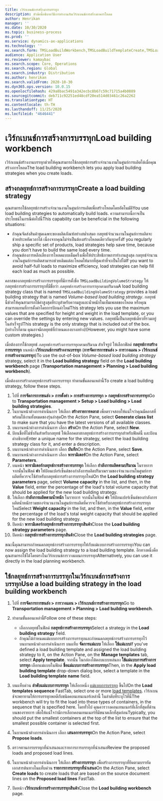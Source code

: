 ```yaml
---
title: เวิร์กเบนช์การสร้างการบรรทุก
description: หัวข้อนี้อธิบายวิธีการทำงานกับเวิร์กเบนช์การสร้างอาคารโหลด
author: Henrikan
manager: ''
ms.date: 10/30/2020
ms.topic: business-process
ms.prod: ''
ms.service: dynamics-ax-applications
ms.technology: ''
ms.search.form: TMSLoadBuildWorkbench,TMSLoadBuildTemplateCreate,TMSLoadBuildStrategy
audience: Application User
ms.reviewer: kamaybac
ms.search.scope: Core, Operations
ms.search.region: Global
ms.search.industry: Distribution
ms.author: henrikan
ms.search.validFrom: 2020-10-30
ms.dyn365.ops.version: 10.0.15
ms.openlocfilehash: 429a8bac5491a342ecbc8b67c59c71715a4b0889
ms.sourcegitcommit: deb711c92251ed48cdf20ea514d03461c26a2262
ms.translationtype: HT
ms.contentlocale: th-TH
ms.lasthandoff: 11/25/2020
ms.locfileid: "4646441"
---
```

# <a name="load-building-workbench"></a><span data-ttu-id="fa58d-103">เวิร์กเบนช์การสร้างการบรรทุก</span><span class="sxs-lookup"><span data-stu-id="fa58d-103">Load building workbench</span></span>

<span data-ttu-id="fa58d-104">เวิร์กเบนช์สร้างงานบรรทุกช่วยให้คุณสามารถใช้กลยุทธ์การสร้างจำนวนงานในศูนย์การผลิตได้เมื่อคุณสร้างการโหลด</span><span class="sxs-lookup"><span data-stu-id="fa58d-104">The load building workbench lets you apply load building strategies when you create loads.</span></span>

## <a name="create-a-load-building-strategy"></a><span data-ttu-id="fa58d-105">สร้างกลยุทธ์การสร้างการบรรทุก</span><span class="sxs-lookup"><span data-stu-id="fa58d-105">Create a load building strategy</span></span>

<span data-ttu-id="fa58d-106">คุณสามารถใช้กลยุทธ์การสร้างจำนวนงานในศูนย์การผลิตเพื่อสร้างโหลดโดยอัตโนมัติ</span><span class="sxs-lookup"><span data-stu-id="fa58d-106">You use load building strategies to automatically build loads.</span></span> <span data-ttu-id="fa58d-107">ความสามารถนี้อาจเป็นประโยชน์ในกรณีต่อไปนี้</span><span class="sxs-lookup"><span data-stu-id="fa58d-107">This capability can be beneficial in the following situations:</span></span>

- <span data-ttu-id="fa58d-108">ถ้าคุณจัดส่งสินค้าชุดเฉพาะของผลิตภัณฑ์อย่างสม่ำเสมอ กลยุทธ์จำนวนงานในศูนย์การผลิตจะช่วยประหยัดเวลาได้ เนื่องจากคุณไม่จำเป็นต้องสร้างโหลดเดียวกันทุกครั้ง</span><span class="sxs-lookup"><span data-stu-id="fa58d-108">If you regularly ship a specific set of products, load strategies help save time, because you don't have to build the same load every time.</span></span>
- <span data-ttu-id="fa58d-109">ถ้าคุณต้องการหลีกเลี่ยงการโหลดแบบเต็มครึ่งเพื่อให้ประสิทธิภาพการทำงานสูงสุด กลยุทธ์จำนวนงานในศูนย์การผลิตสามารถช่วยเติมแต่ละโหลดให้มากที่สุดเท่าที่จะเป็นไปได้</span><span class="sxs-lookup"><span data-stu-id="fa58d-109">If you want to avoid half-full loads to maximize efficiency, load strategies can help fill each load as much as possible.</span></span>

<span data-ttu-id="fa58d-110">คลาสของกลยุทธ์การสร้างการบรรทุกที่มีการตั้งชื่อ `TMSLoadBuildingVolumeStrategy` ให้กลยุทธ์การสร้างการบรรทุกที่มีชื่อว่า  *กลยุทธ์การสร้างการบรรทุกตามปริมาณ*</span><span class="sxs-lookup"><span data-stu-id="fa58d-110">A load building strategy class that is named `TMSLoadBuildingVolumeStrategy` provides a load building strategy that is named *Volume-based load building strategy*.</span></span> <span data-ttu-id="fa58d-111">กลยุทธ์นี้ช่วยให้คุณสามารถใช้ค่าสูงสุดที่ระบุสำหรับความสูงและน้ำหนักในเท็มเพลตของโหลด หรือคุณสามารถแทนที่การตั้งค่าโดยการป้อนค่าใหม่</span><span class="sxs-lookup"><span data-stu-id="fa58d-111">This strategy lets you use the maximum values that are specified for height and weight in the load template, or you can override the settings by entering new values.</span></span> <span data-ttu-id="fa58d-112">กลยุทธ์นี้เป็นกลยุทธ์เดียวที่รวมอยู่ในสำเร็จรูป</span><span class="sxs-lookup"><span data-stu-id="fa58d-112">This strategy is the only strategy that is included out of the box.</span></span> <span data-ttu-id="fa58d-113">(อย่างไรก็ตาม คุณอาจมีกลยุทธ์ที่กำหนดเองบางอย่าง)</span><span class="sxs-lookup"><span data-stu-id="fa58d-113">(However, you might have some custom strategies.)</span></span>

<span data-ttu-id="fa58d-114">เมื่อต้องการใช้กลยุทธ์ *กลยุทธ์การสร้างการบรรทุกตามปริมาณ* สำเร็จรูป ให้เลือกฟิลด์ **กลยุทธ์การสร้างการบรรทุก** บนหน้า **เวิร์กเบนช์การสร้างงานบรรทุก** (**การจัดการการขนส่ง &gt; การวางแผน &gt; เวิร์กเบนช์การสร้างงานบรรทุก**)</span><span class="sxs-lookup"><span data-stu-id="fa58d-114">To use the out-of-box *Volume-based load building strategy* strategy, select it in the **Load building strategy** field on the **Load building workbench** page (**Transportation management &gt; Planning &gt; Load building workbench**).</span></span>

<span data-ttu-id="fa58d-115">เมื่อต้องการสร้างกลยุทธ์การสร้างการบรรทุก ทำตามขั้นตอนเหล่านี้</span><span class="sxs-lookup"><span data-stu-id="fa58d-115">To create a load building strategy, follow these steps.</span></span>

1. <span data-ttu-id="fa58d-116">ไปที่ **การจัดการการขนส่ง &gt; การตั้งค่า &gt; การสร้างการบรรทุก &gt; กลยุทธ์การสร้างการบรรทุก**</span><span class="sxs-lookup"><span data-stu-id="fa58d-116">Go to **Transportation management &gt; Setup &gt; Load building &gt; Load building strategies**.</span></span>
1. <span data-ttu-id="fa58d-117">ในบานหน้าต่างการดำเนินการ ให้เลือก **สร้างรายการคลาส** เพื่อตรวจสอบให้แน่ใจว่าคุณมีคลาสที่พร้อมใช้งานทั้งหมดของรุ่นล่าสุด</span><span class="sxs-lookup"><span data-stu-id="fa58d-117">On the Action Pane, select **Generate class list** to make sure that you have the latest versions of all available classes.</span></span>
1. <span data-ttu-id="fa58d-118">บนบานหน้าต่างการดำเนินการ เลือก **สร้าง**</span><span class="sxs-lookup"><span data-stu-id="fa58d-118">On the Action Pane, select **New**.</span></span>
1. <span data-ttu-id="fa58d-119">ป้อนชื่อที่ไม่ซ้ำกันสำหรับกลยุทธ์ ให้เลือกคลาสกลยุทธ์การสร้างการบรรทุกสำหรับฟิลด์นี้ และป้อนคำอธิบาย</span><span class="sxs-lookup"><span data-stu-id="fa58d-119">Enter a unique name for the strategy, select the load building strategy class for it, and enter a description.</span></span>
1. <span data-ttu-id="fa58d-120">บนบานหน้าต่างการดำเนินการ เลือก **บันทึก**</span><span class="sxs-lookup"><span data-stu-id="fa58d-120">On the Action Pane, select **Save**.</span></span>
1. <span data-ttu-id="fa58d-121">บนบานหน้าต่างการดำเนินการ เลือก **พารามิเตอร์**</span><span class="sxs-lookup"><span data-stu-id="fa58d-121">On the Action Pane, select **Parameters**.</span></span>
1. <span data-ttu-id="fa58d-122">บนหน้า **พารามิเตอร์กลยุทธ์การสร้างการบรรทุก** ให้เลือก **กำลังการผลิตตามปริมาณ** ในรายการ จากนั้นในฟิลด์ **ค่า** ให้ป้อนเปอร์เซ็นต์ของกำลังการผลิตปริมาณรวมของจำนวนงานในศูนย์การผลิตที่ควรจะใช้สำหรับกลยุทธ์การสร้างการบรรทุกใหม่</span><span class="sxs-lookup"><span data-stu-id="fa58d-122">On the **Load building strategy parameters** page, select **Volume capacity** in the list, and then, in the **Value** field, enter the percentage of the load's total volume capacity that should be applied for the new load building strategy.</span></span>
1. <span data-ttu-id="fa58d-123">ให้เลือก **กำลังการผลิตตามน้ำหนัก** ในรายการ จากนั้นในฟิลด์ **ค่า** ให้ป้อนเปอร์เซ็นต์ของกำลังการผลิตน้ำหนักรวมของจำนวนงานในศูนย์การผลิตที่ควรจะใช้สำหรับกลยุทธ์การสร้างการบรรทุกใหม่</span><span class="sxs-lookup"><span data-stu-id="fa58d-123">Select **Weight capacity** in the list, and then, in the **Value** field, enter the percentage of the load's total weight capacity that should be applied for the new load building strategy.</span></span>
1. <span data-ttu-id="fa58d-124">ปิดหน้า **พารามิเตอร์กลยุทธ์การสร้างการบรรทุกสินค้า**</span><span class="sxs-lookup"><span data-stu-id="fa58d-124">Close the **Load building strategy parameters** page.</span></span>
1. <span data-ttu-id="fa58d-125">ปิดหน้า **กลยุทธ์การสร้างการบรรทุกสินค้า**</span><span class="sxs-lookup"><span data-stu-id="fa58d-125">Close the **Load building strategies** page.</span></span>

<span data-ttu-id="fa58d-126">ขณะนี้คุณสามารถกำหนดกลยุทธ์การสร้างการบรรทุกให้กับแม่แบบการสร้างการบรรทุก</span><span class="sxs-lookup"><span data-stu-id="fa58d-126">You can now assign the load building strategy to a load building template.</span></span> <span data-ttu-id="fa58d-127">อีกทางหนึ่งคือ คุณสามารถใช้ได้โดยตรงในเวิร์กเบนช์การวางแผนการบรรทุก</span><span class="sxs-lookup"><span data-stu-id="fa58d-127">Alternatively, you can use it directly in the load planning workbench.</span></span>

## <a name="use-a-load-building-strategy-in-the-load-building-workbench"></a><span data-ttu-id="fa58d-128">ใช้กลยุทธ์การสร้างการบรรทุกในเวิร์กเบนช์การสร้างการบรรทุก</span><span class="sxs-lookup"><span data-stu-id="fa58d-128">Use a load building strategy in the load building workbench</span></span>

1. <span data-ttu-id="fa58d-129">ไปที่ **การจัดการการขนส่ง &gt; การวางแผน &gt; เวิร์กเบนช์การสร้างการบรรทุก**</span><span class="sxs-lookup"><span data-stu-id="fa58d-129">Go to **Transportation management &gt; Planning &gt; Load building workbench**.</span></span>
1. <span data-ttu-id="fa58d-130">ทำตามขั้นตอนเหล่านี้</span><span class="sxs-lookup"><span data-stu-id="fa58d-130">Follow one of these steps:</span></span>

    - <span data-ttu-id="fa58d-131">เลือกกลยุทธ์ในฟิลด์ **กลยุทธ์การสร้างการบรรทุก**</span><span class="sxs-lookup"><span data-stu-id="fa58d-131">Select a strategy in the **Load building strategy** field.</span></span>
    - <span data-ttu-id="fa58d-132">ถ้าคุณได้กำหนดแม่แบบการสร้างการบรรทุกและกำหนดกลยุทธ์การสร้างการบรรทุกไว้ บนบานหน้าต่างการดำเนินการ บนแท็บ **จัดการแม่แบบ** ให้เลือก **ใช้แม่แบบ**</span><span class="sxs-lookup"><span data-stu-id="fa58d-132">If you've defined a load building template and assigned the load building strategy to it, on the Action Pane, on the **Manage templates** tab, select **Apply template**.</span></span> <span data-ttu-id="fa58d-133">จากนั้น ในกล่องโต้ตอบแบบหล่นลง **ใช้แม่แบบการสร้างการบรรทุก** เลือกแม่แบบในฟิลด์ **ชื่อแม่แบบการสร้างการบรรทุก**</span><span class="sxs-lookup"><span data-stu-id="fa58d-133">Then, in the **Apply load building template** drop-down dialog box, select a template in the **Load building template name** field.</span></span>

1. <span data-ttu-id="fa58d-134">บนแท็บด่วน **ลำดับแม่แบบการบรรทุก** ให้เลือกหนึ่ง [แม่แบบการบรรทุก](load-template.md) ขึ้นไป</span><span class="sxs-lookup"><span data-stu-id="fa58d-134">On the **Load templates sequence** FastTab, select one or more [load templates](load-template.md).</span></span> <span data-ttu-id="fa58d-135">เวิร์กเบนช์จะพยายามให้การบรรทุกพอดีกับชนิดคอนเทนเนอร์เหล่านี้ ในลำดับที่ระบุไว้ที่นี่</span><span class="sxs-lookup"><span data-stu-id="fa58d-135">The workbench will try to fit the load into these types of containers, in the sequence that is specified here.</span></span> <span data-ttu-id="fa58d-136">โดยทั่วไป คุณควรวางคอนเทนเนอร์ที่เล็กที่สุดที่ด้านบนของรายการ เพื่อให้แน่ใจว่ามีการเลือกคอนเทนเนอร์ที่มีขนาดเล็กที่สุดก่อน</span><span class="sxs-lookup"><span data-stu-id="fa58d-136">Typically, you should put the smallest containers at the top of the list to ensure that the smallest possible container is selected first.</span></span>
1. <span data-ttu-id="fa58d-137">ในบานหน้าต่างการดำเนินการ เลือก **เสนอการบรรทุก**</span><span class="sxs-lookup"><span data-stu-id="fa58d-137">On the Action Pane, select **Propose loads**.</span></span>
1. <span data-ttu-id="fa58d-138">ตรวจทานการบรรทุกที่นำเสนอและรายการการบรรทุกที่นำเสนอ</span><span class="sxs-lookup"><span data-stu-id="fa58d-138">Review the proposed loads and proposed load lines.</span></span>
1. <span data-ttu-id="fa58d-139">ในบานหน้าต่างการดำเนินการ ให้เลือก **สร้างการบรรทุก** เพื่อสร้างการบรรทุกที่ยึดตามบรรทัดเอกสารต้นทางในแท็บด่วน **รายการการบรรทุกที่นำเสนอ**</span><span class="sxs-lookup"><span data-stu-id="fa58d-139">On the Action Pane, select **Create loads** to create loads that are based on the source document lines on the **Proposed load lines** FastTab.</span></span>
1. <span data-ttu-id="fa58d-140">ปิดหน้า **เวิร์กเบนช์การสร้างการบรรทุกสินค้า**</span><span class="sxs-lookup"><span data-stu-id="fa58d-140">Close the **Load building workbench** page.</span></span>
